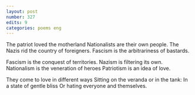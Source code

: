 ```yaml
---
layout: post
number: 327
edits: 9
categories: poems eng
---
```


The patriot loved the motherland
Nationalists are their own people. 
The Nazis rid the country of foreigners.
Fascism is the arbitrariness of bastards.

Fascism is the conquest of territories.
Nazism is filtering its own.
Nationalism is the veneration of heroes
Patriotism is an idea of love. 

They come to love in different ways
Sitting on the veranda or in the tank:
In a state of gentle bliss
Or hating everyone and themselves.
